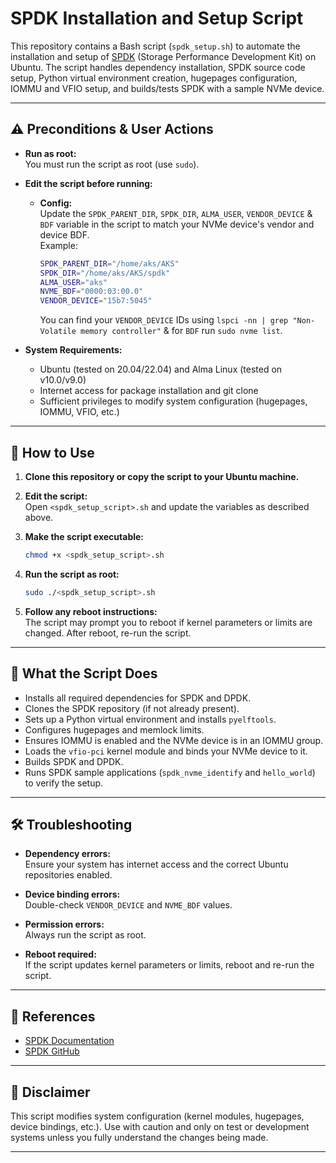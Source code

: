 # SPDK Installation and Setup Script

This repository contains a Bash script (`spdk_setup.sh`) to automate the installation and setup of [SPDK](https://spdk.io/) (Storage Performance Development Kit) on Ubuntu. The script handles dependency installation, SPDK source code setup, Python virtual environment creation, hugepages configuration, IOMMU and VFIO setup, and builds/tests SPDK with a sample NVMe device.

---

## ⚠️ **Preconditions & User Actions**

- **Run as root:**  
  You must run the script as root (use `sudo`).

- **Edit the script before running:**  
  - **Config:**  
    Update the `SPDK_PARENT_DIR`, `SPDK_DIR`, `ALMA_USER`, `VENDOR_DEVICE` & `BDF` variable in the script to match your NVMe device's vendor and device BDF.  
    Example:  
    ```bash
    SPDK_PARENT_DIR="/home/aks/AKS"
    SPDK_DIR="/home/aks/AKS/spdk"
    ALMA_USER="aks"
    NVME_BDF="0000:03:00.0"
    VENDOR_DEVICE="15b7:5045"
    ```
    You can find your `VENDOR_DEVICE` IDs using `lspci -nn | grep "Non-Volatile memory controller"` & for `BDF` run `sudo nvme list`.

- **System Requirements:**  
  - Ubuntu (tested on 20.04/22.04) and Alma Linux (tested on v10.0/v9.0)
  - Internet access for package installation and git clone
  - Sufficient privileges to modify system configuration (hugepages, IOMMU, VFIO, etc.)

---

## 🚀 **How to Use**

1. **Clone this repository or copy the script to your Ubuntu machine.**

2. **Edit the script:**  
   Open `<spdk_setup_script>.sh` and update the variables as described above.

3. **Make the script executable:**
   ```bash
   chmod +x <spdk_setup_script>.sh
   ```

4. **Run the script as root:**
   ```bash
   sudo ./<spdk_setup_script>.sh
   ```

5. **Follow any reboot instructions:**  
   The script may prompt you to reboot if kernel parameters or limits are changed. After reboot, re-run the script.

---

## 📝 **What the Script Does**

- Installs all required dependencies for SPDK and DPDK.
- Clones the SPDK repository (if not already present).
- Sets up a Python virtual environment and installs `pyelftools`.
- Configures hugepages and memlock limits.
- Ensures IOMMU is enabled and the NVMe device is in an IOMMU group.
- Loads the `vfio-pci` kernel module and binds your NVMe device to it.
- Builds SPDK and DPDK.
- Runs SPDK sample applications (`spdk_nvme_identify` and `hello_world`) to verify the setup.

---

## 🛠️ **Troubleshooting**

- **Dependency errors:**  
  Ensure your system has internet access and the correct Ubuntu repositories enabled.

- **Device binding errors:**  
  Double-check `VENDOR_DEVICE` and `NVME_BDF` values.

- **Permission errors:**  
  Always run the script as root.

- **Reboot required:**  
  If the script updates kernel parameters or limits, reboot and re-run the script.

---

## 📄 **References**

- [SPDK Documentation](https://spdk.io/doc/)
- [SPDK GitHub](https://github.com/spdk/spdk)

---

## 📢 **Disclaimer**

This script modifies system configuration (kernel modules, hugepages, device bindings, etc.). Use with caution and only on test or development systems unless you fully understand the changes being made.

---
